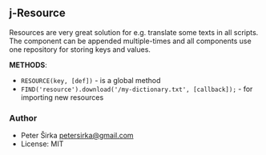 ## j-Resource

Resources are very great solution for e.g. translate some texts in all scripts. The component can be appended multiple-times and all components use one repository for storing keys and values.

__METHODS__:

- `RESOURCE(key, [def])` - is a global method
- `FIND('resource').download('/my-dictionary.txt', [callback]);` - for importing new resources

### Author

- Peter Širka <petersirka@gmail.com>
- License: MIT
